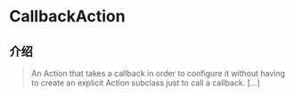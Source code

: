 # CallbackAction

## 介绍

> An Action that takes a callback in order to configure it without having to create an explicit Action subclass just to call a callback. [...]
